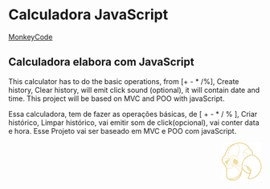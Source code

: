 # Calculadora JavaScript


[MonkeyCode](https://monkeycode.com) 

## Calculadora elabora com JavaScript
<p>This calculator has to do the basic operations, from [+ - * /%], Create history, Clear history, will emit click sound (optional), it will contain date and time. This project will be based on MVC and POO with javaScript.</p>
<p>Essa calculadora, tem de fazer as operações básicas, de [ + - * / % ], Criar histórico, Limpar histórico, vai emitir som de click(opcional), vai conter data e hora.    Esse Projeto vai ser baseado em MVC e POO com javaScript.</p>




<p align="right">
  <a href="https://monkeycode.com" target="_blank" >
    <img alt="MOnkeyCode" src="./imgs/logoMonkey.png
    " width="80" />
  </a>
</p>
